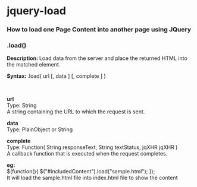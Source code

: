 # jquery-load
<h3>How to load one Page Content into another page using JQuery</h3>

<h3>.load()</h3>

<p><strong>Description: </strong>Load data from the server and place the returned HTML into the matched element.</p>
<p><strong>Syntax: </strong>.load( url [, data ] [, complete ] )</p>
<br>
<p><b>url</b>
<br>
<span>Type: </span>String
<br>
A string containing the URL to which the request is sent.
<br>
<p><b>data</b>
<br>
<span>Type: </span>PlainObject or String
<br>
<p><b>complete</b>
<br>
<span>Type: </span>Function( String responseText, String textStatus, jqXHR jqXHR )
<br>
A callback function that is executed when the request completes.
<br>
</p>

<p><strong>eg:</strong>
<br>
$(function(){
      $("#includedContent").load("sample.html"); 
    });
    <br>
    It will load the sample.html file into index.html file to show the content
</p>
